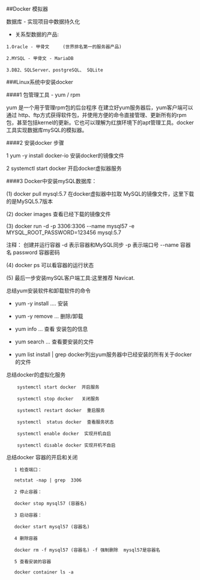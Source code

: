 ##Docker  模拟器

数据库 - 实现项目中数据持久化  


- 关系型数据的产品:

```
1.Oracle - 甲骨文     (世界排名第一的服务器产品)

2.MYSQL - 甲骨文 - MariaDB  

3.DB2、SQLServer、postgreSQL、 SQLite

```

###Linux系统中安装docker  


####1 包管理工具 - yum / rpm

yum 是一个用于管理rpm包的后台程序  在建立好yum服务器后，yum客户端可以通过 http、ftp方式获得软件包，并使用方便的命令直接管理、更新所有的rpm包，甚至包括kernel的更新。它也可以理解为红旗环境下的apt管理工具。docker 工具实现数据库mySQL的模拟器。

####2 安装docker 步骤

 1  yum -y install docker-io  安装docker的镜像文件

 2 systemctl  start  docker  开启docker虚拟器服务

####3 Docker中安装mySQL数据库：

 (1) docker pull mysql:5.7 在docker虚拟器中拉取 MySQL的镜像文件，这里下载的是MySQL5.7版本

 (2) docker images  查看已经下载的镜像文件

 (3) docker run -d -p 3306:3306 --name mysql57 -e MYSQL\_ROOT\_PASSWORD=123456 mysql:5.7

注释： 创建并运行容器   -d 表示容器和MySQL同步  -p 表示端口号   --name  容器名   password 容器密码

 (4)  docker ps   可以看容器的运行状态

 (5) 最后一步安装mySQL客户端工具:这里推荐 Navicat.  

总结yum安装软件和卸载软件的命令

   - yum -y  install  .... 安装

   - yum -y  remove ... 删除/卸载

   - yum info ...   查看 安装包的信息

   - yum search ... 查看要安装的文件

   - yum list install | grep docker列出yum服务器中已经安装的所有关于docker的文件





总结docker的虚拟化服务  

        systemctl start docker  开启服务

        systemctl stop docker   关闭服务

        systemctl restart docker  重启服务

        systemctl  status docker  查看服务状态

        systemctl enable docker  实现开机自启

        systemctl disable docker 实现开机不自启




总结docker 容器的开启和关闭

       1 检查端口：

       netstat -nap | grep  3306

       2 停止容器：

       docker stop mysql57 (容器名)

       3 启动容器：

       docker start mysql57 (容器名)

       4 删除容器

       docker rm -f mysql57 (容器名) -f 强制删除  mysql57是容器名

       5 查看安装的容器

       docker container ls -a




​        

































